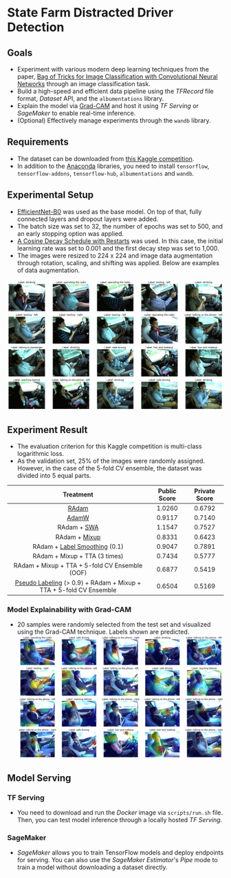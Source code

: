 # State Farm Distracted Driver Detection
## Goals
* Experiment with various modern deep learning techniques from the paper, [Bag of Tricks for Image Classification with Convolutional Neural Networks](https://arxiv.org/abs/1812.01187) through an image classification task.
* Build a high-speed and efficient data pipeline using the *TFRecord* file format, *Dataset* API, and the `albumentations` library.
* Explain the model via [Grad-CAM](https://arxiv.org/abs/1610.02391) and host it using *TF Serving* or *SageMaker* to enable real-time inference.
* (Optional) Effectively manage experiments through the `wandb` library.
  
## Requirements
* The dataset can be downloaded from [this Kaggle competition](https://www.kaggle.com/c/state-farm-distracted-driver-detection).
* In addition to the [Anaconda](https://www.anaconda.com) libraries, you need to install `tensorflow`, `tensorflow-addons`, `tensorflow-hub`, `albumentations` and `wandb`.

## Experimental Setup
* [EfficientNet-B0](https://arxiv.org/abs/1905.11946) was used as the base model. On top of that, fully connected layers and dropout layers were added.
* The batch size was set to 32, the number of epochs was set to 500, and an early stopping option was applied.
* [A Cosine Decay Schedule with Restarts](https://arxiv.org/pdf/1608.03983.pdf) was used. In this case, the initial learning rate was set to 0.001 and the first decay step was set to 1,000.
* The images were resized to 224 x 224 and image data augmentation through rotation, scaling, and shifting was applied. Below are examples of data augmentation.

![Augmentation](./imgs/state-farm-detection1.jpg)

## Experiment Result
* The evaluation criterion for this Kaggle competition is multi-class logarithmic loss.
* As the validation set, 25% of the images were randomly assigned. However, in the case of the 5-fold CV ensemble, the dataset was divided into 5 equal parts.

|                                                                                                        Treatment                                                                                                        | Public Score | Private Score |
|:-----------------------------------------------------------------------------------------------------------------------------------------------------------------------------------------------------------------------:|:------------:|:-------------:|
|                                                                                        [RAdam](https://arxiv.org/abs/1908.03265)                                                                                        |    1.0260    |    0.6792     |
|                                                                                        [AdamW](https://arxiv.org/abs/1711.05101)                                                                                        |    0.9117    |    0.7140     |
|                                                                                     RAdam + [SWA](https://arxiv.org/abs/1803.05407)                                                                                     |    1.1547    |    0.7527     |
|                                                                                    RAdam + [Mixup](https://arxiv.org/abs/1710.09412)                                                                                    |    0.8331    |    0.6423     |
|                                                                            RAdam + [Label Smoothing](https://arxiv.org/abs/1906.02629) (0.1)                                                                            |    0.9047    |    0.7891     |
|                                                                                              RAdam + Mixup + TTA (3 times)                                                                                              |    0.7434    |    0.5777     |
|                                                                                     RAdam + Mixup + TTA + 5-fold CV Ensemble (OOF)                                                                                      |    0.6877    |    0.5419     |
| [Pseudo Labeling](https://www.researchgate.net/publication/280581078_Pseudo-Label_The_Simple_and_Efficient_Semi-Supervised_Learning_Method_for_Deep_Neural_Networks) (> 0.9) + RAdam + Mixup + TTA + 5-fold CV Ensemble |    0.6504    |    0.5169     |

### Model Explainability with Grad-CAM
* 20 samples were randomly selected from the test set and visualized using the Grad-CAM technique. Labels shown are predicted.
![Grad-CAM](./imgs/state-farm-detection2.jpg)

## Model Serving
### TF Serving
* You need to download and run the *Docker* image via `scripts/run.sh` file. Then, you can test model inference through a locally hosted *TF Serving*.
### SageMaker 
* *SageMaker* allows you to train TensorFlow models and deploy endpoints for serving. You can also use the *SageMaker* *Estimator*'s *Pipe* mode to train a model without downloading a dataset directly.